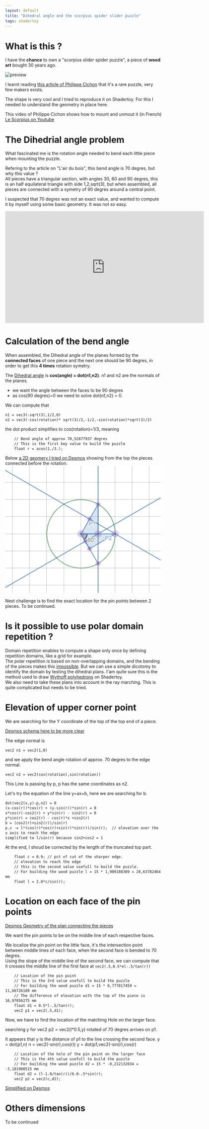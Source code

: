 ```yaml
---
layout: default
title: "Dihedral angle and the scorpius spider slider puzzle"
tags: shadertoy
---
```


# What is this ?

I have the **chance** to own a "scorpius slider spider puzzle", a piece of **wood art** bought 30 years ago.

![preview](https://static.blog4ever.com/2008/06/213622/artfichier_213622_8769121_202010012502419.png)

I learnt reading [this article of Philippe Cichon](https://www.lairdubois.fr/creations/14279-le-scorpius.html) that it's a rare puzzle, very few makers exists.

The shape is very cool and I tried to reproduce it on Shadertoy. For this I needed to understand the geometry in place here.

This video of Philippe Cichon shows how to mount and unmout it (in French)
[Le Scorpius on Youtube](https://www.youtube.com/watch?time_continue=13&v=2orJ6rTSx2s&feature=emb_logo)

# The Dihedrial angle problem

What fascinated me is the rotation angle needed to bend each little piece when mounting the puzzle.

Refering to the article on "L'air du bois", this bend angle is 70 degres, but why this value ?  
All pieces have a triangular section, with angles 30, 60 and 90 degres, this is an half equilateral triangle with side 1,2,sqrt(3), but when assembled, all pieces are connected with a symetry of 90 degres around a central point.

I suspected that 70 degres was not an exact value, and wanted to compute it by myself using some basic geometry. It was not so easy.

<iframe width="640" height="360" frameborder="0" src="https://www.shadertoy.com/embed/Nlf3W2?gui=true&t=10&paused=true&muted=false" allowfullscreen></iframe>

# Calculation of the bend angle

When assembled, the Dihedral angle of the planes formed by the **connected faces** of one piece and the next one should be 90 degres, in order to get this **4 times** rotation symetry.

The [Dihedral angle](https://mathworld.wolfram.com/DihedralAngle.html) is **cos(angle) = dot(n1,n2)**. n1 and n2 are the normals of the planes.
- we want the angle between the faces to be 90 degres
- as cos(90 degres)=0 we need to solve dot(n1,n2) = 0.

We can compute that  
```
n1 = vec3(-sqrt(3),1/2,0)  
n2 = vec3(-cos(rotation)* sqrt(3)/2,-1/2,-sin(rotation)*sqrt(3)/2)
```
the dot product simplifies to cos(rotation)=1/3, meaning 
```
    // Bend angle of approx 70,52877937 degres
    // This is the first key value to build the puzzle
    float r = acos(1./3.);
```

Below [a 2D geomery I tried on Desmos](https://www.desmos.com/geometry/g1cdjpyrzq) showing from the top the pieces connected before the rotation.
![preview](/assets/images/dihedral_desmos.png)

Next challenge is to find the exact location for the pin points between 2 pieces. To be continued.

# Is it possible to use polar domain repetition ?

Domain repetition enables to compute a shape only once by defining repetition domains, like a grid for example.  
The polar repetition is based on non-overlapping domains, and the bending of the pieces makes this [impossible](https://www.shadertoy.com/view/slfGDf). But we can use a simple dicotomy to identify the domain by testing the dihedral plans. I'am quite sure this is the method used to draw [Wythoff polyhedrons](https://www.shadertoy.com/results?query=tag%3Dwythoff) on Shadertoy.  
We also need to take these plans into account in the ray marching. This is quite complicated but needs to be tried.

# Elevation of upper corner point

We are searching for the Y coordinate of the top of the top end of a piece.  

[Desmos schema here to be more clear](https://www.desmos.com/geometry/s4evom660u)

The edge normal is 
```
vec2 n1 = vec2(1,0)
```
and we apply the bend angle rotation of approx. 70 degres to the edge normal.
```
vec2 n2 = vec2(cos(rotation),sin(rotation))
```
This Line is passing by p, p has the same coordinates as n2.

Let's try the equation of the line y=ax+b, here we are searching for b.
```
dot(vec2(x,y)-p,n2) = 0
(x-cos(r))*cos(r) + (y-sin(r))*sin(r) = 0
x*cos(r)-cos2(r) + y*sin(r) - sin2(r) = 0
y*sin(r) = cos2(r) - cos(r)*x +sin2(r)
b = (cos2(r)+sin2(r))/sin(r)
p.z -= l*(cos(r)*cos(r)+sin(r)*sin(r))/sin(r);  // elevation over the x axis to reach the edge 
simplified to l/sin(r) because sin2+cos2 = 1
```
At the end, l shoud be corrected by the length of the truncated top part.

```
    float c = 0.9; // pct of cut of the sharper edge.
    // elevation to reach the edge 
    // this is the second value usefull to build the puzzle.
    // For building the wood puzzle l = 15 * 1,909188309 = 28,63782464 mm 
    float l = 2.0*c/sin(r);
```

# Location on each face of the pin points

[Desmos Geometry of the plan connecting the pieces](https://www.desmos.com/geometry/eqby2qihrk?lang=fr)

We want the pin points to be on the middle line of each respective faces.

We localize the pin point on the little face, it's the intersection point between middle lines of each face, when the second face is bended to 70 degres.  
Using the slope of the middle line of the second face, we can compute that it crosses the middle line of the first face at ```vec2(.5,0.5*el-.5/tan(r))```

```
    // Location of the pin point
    // This is the 3rd value usefull to build the puzzle
    // For building the wood puzzle d1 = 15 * 0,777817459 = 11,66726189 mm 
    // The difference of elevation with the top of the piece is 16,97056275 mm
    float d1 = 0.5*l-.5/tan(r);
    vec2 p1 = vec2(.5,d1);    
```

Now, we have to find the location of the matching Hole on the larger face.

searching y for
vec2 p2 = vec2(l*0.5,y) rotated of 70 degres arrives on p1.

It appears that y is the distance of p1 to the line crossing the second face.
y = dot(p1,n)
n = vec2(-sin(r),cos(r))
y = dot(p1,vec2(-sin(r),cos(r)

```
    // Location of the hole of the pin point on the larger face
    // This is the 4th value usefull to build the puzzle
    // For building the wood puzzle d2 = 15 * -0,212132034 = -3,181980515 mm 
    float d2 = (l-1.0/tan(r))/6.0-.5*sin(r);
    vec2 p2 = vec2(c,d2); 
```

[Simplified on Desmos](https://www.desmos.com/geometry/xe3jsvrvck)

# Others dimensions

To be continued
